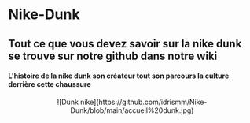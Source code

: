 # Nike-Dunk
## Tout ce que vous devez savoir sur la nike dunk se trouve sur notre github dans notre wiki 
#### L'histoire de la nike dunk son créateur tout son parcours la culture derrière cette chaussure
<div align="center">
  ![Dunk nike](https://github.com/idrismm/Nike-Dunk/blob/main/accueil%20dunk.jpg)
</div>
